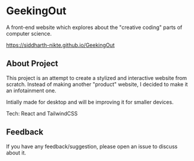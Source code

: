 
# GeekingOut

A front-end website which explores about the "creative coding" parts of computer science.

https://siddharth-nikte.github.io/GeekingOut

## About Project
This project is an attempt to create a stylized and interactive website from scratch. Instead of making another "product" website, I decided to make it an infotainment one.

Intially made for desktop and will be improving it for smaller devices. 

Tech: React and TailwindCSS

## Feedback

If you have any feedback/suggestion, please open an issue to discuss about it.